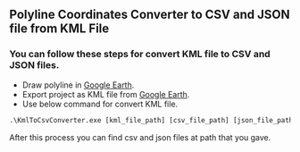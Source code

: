 ## Polyline Coordinates Converter to CSV and JSON file from KML File

### You can follow these steps for convert KML file to CSV and JSON files.

- Draw polyline in [Google Earth](https://earth.google.com/web/).
- Export project as KML file from [Google Earth](https://earth.google.com/web/).
- Use below command for convert KML file.

```cmd
.\KmlToCsvConverter.exe [kml_file_path] [csv_file_path] [json_file_path]
```

After this process you can find csv and json files at path that you gave.
